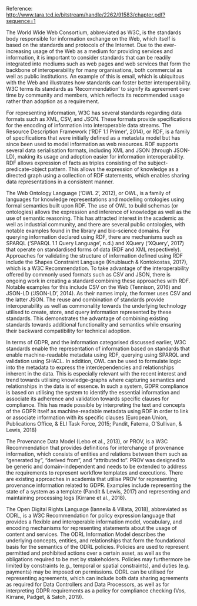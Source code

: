 Reference: http://www.tara.tcd.ie/bitstream/handle/2262/91583/chapter.pdf?sequence=1

The World Wide Web Consortium, abbreviated as W3C, is the standards body responsible for information exchange on the Web, which itself is based on the standards and protocols of the Internet. Due to the ever-increasing usage of the Web as a medium for providing services and information, it is important to consider standards that can be readily integrated into mediums such as web pages and web services that form the backbone of interoperability for many organisations, both commercial as well as public institutions. An example of this is email, which is ubiquitous with the Web and illustrates how standards can foster better interoperability. W3C terms its standards as ‘Recommendation’ to signify its agreement over time by community and members, which reflects its recommended usage rather than adoption as a requirement.

For representing information, W3C has several standards regarding data formats such as XML, CSV, and JSON. These formats provide specifications for the encoding of information into interoperable data streams. The Resource Description Framework (‘RDF 1.1 Primer’, 2014), or RDF, is a family of specifications that were initially defined as a metadata model but has since been used to model information as web resources. RDF supports several data serialisation formats, including XML and JSON (through JSON-LD), making its usage and adoption easier for information interoperability. RDF allows expression of facts as triples consisting of the subject-predicate-object pattern. This allows the expression of knowledge as a directed graph using a collection of RDF statements, which enables sharing data representations in a consistent manner.

The Web Ontology Language (‘OWL 2’, 2012), or OWL, is a family of languages for knowledge representations and modelling ontologies using formal semantics built upon RDF. The use of OWL to build schemas (or ontologies) allows the expression and inference of knowledge as well as the use of semantic reasoning. This has attracted interest in the academic as well as industrial community, and there are several public ontologies, with notable examples found in the library and bio-science domains. For querying information declared using RDF, there are mechanisms such as SPARQL (‘SPARQL 1.1 Query Language’, n.d.) and XQuery (‘XQuery’, 2017) that operate on standardised forms of data (RDF and XML respectively). Approaches for validating the structure of information defined using RDF include the Shapes Constraint Language (Knublauch & Kontokostas, 2017), which is a W3C Recommendation. To take advantage of the interoperability offered by commonly used formats such as CSV and JSON, there is ongoing work in creating a standard combining these approaches with RDF. Notable examples for this include CSV on the Web (Tennison, 2016) and JSON-LD (‘JSON-LD’, 2014). As their names imply, the former uses CSV and the latter JSON. The reuse and combination of standards provide interoperability as well as commonality towards the underlying technology utilised to create, store, and query information represented by these standards. This demonstrates the advantage of combining existing standards towards additional functionality and semantics while ensuring their backward compatibility for technical adoption.

In terms of GDPR, and the information categorised discussed earlier, W3C standards enable the representation of information based on standards that enable machine-readable metadata using RDF, querying using SPARQL and validation using SHACL. In addition, OWL can be used to formulate logic into the metadata to express the interdependencies and relationships inherent in the data. This is especially relevant with the recent interest and trend towards utilising knowledge-graphs where capturing semantics and relationships in the data is of essence. In such a system, GDPR compliance is based on utilising the system to identify the essential information and associate its adherence and validation towards specific clauses for compliance. This has made possible by interpreting the text and concepts of the GDPR itself as machine-readable metadata using RDF in order to link or associate information with its specific clauses (European Union, Publications Office, & ELI Task Force, 2015; Pandit, Fatema, O’Sullivan, & Lewis, 2018)

The Provenance Data Model (Lebo et al., 2013), or PROV, is a W3C Recommendation that provides definitions for interchange of provenance information, which consists of entities and relations between them such as “generated by”, “derived from”, and “attributed to”. PROV was designed to be generic and domain-independent and needs to be extended to address the requirements to represent workflow templates and executions. There are existing approaches in academia that utilise PROV for representing provenance information related to GDPR. Examples include representing the state of a system as a template (Pandit & Lewis, 2017) and representing and maintaining processing logs (Kirrane et al., 2018).

The Open Digital Rights Language (Iannella & Villata, 2018), abbreviated as ODRL, is a W3C Recommendation for policy expression language that provides a flexible and interoperable information model, vocabulary, and encoding mechanisms for representing statements about the usage of content and services. The ODRL Information Model describes the underlying concepts, entities, and relationships that form the foundational basis for the semantics of the ODRL policies. Policies are used to represent permitted and prohibited actions over a certain asset, as well as the obligations required to be met by stakeholders. Policies may furthermore be limited by constraints (e.g., temporal or spatial constraints), and duties (e.g. payments) may be imposed on permissions. ODRL can be utilised for representing agreements, which can include both data sharing agreements as required for Data Controllers and Data Processors, as well as for interpreting GDPR requirements as a policy for compliance checking (Vos, Kirrane, Padget, & Satoh, 2019).